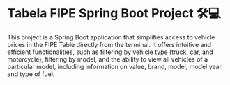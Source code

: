 # Tabela FIPE Spring Boot Project 🛠️💻

This project is a Spring Boot application that simplifies access to vehicle prices in the FIPE Table directly from the terminal. It offers intuitive and efficient functionalities, such as filtering by vehicle type (truck, car, and motorcycle), filtering by model, and the ability to view all vehicles of a particular model, including information on value, brand, model, model year, and type of fuel.
